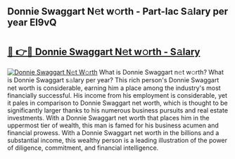 ## Donnie Swaggart N𝚎t w𝚘rth - Part-Iac S𝚊lary per year EI9vQ

# <h2><a href="http://gc1ksac.nevu.top/?p=Donnie+Swaggart">🔗 👉🔴 Donnie Swaggart N𝚎t w𝚘rth - S𝚊lary</a></h2>

[![Donnie Swaggart N𝚎t W𝚘rth](https://i.imgur.com/Oavwk0R.jpeg)](http://gc1ksac.nevu.top/?p=Donnie+Swaggart)
What is Donnie Swaggart n𝚎t w𝚘rth? What is Donnie Swaggart s𝚊lary per year?
This rich person's Donnie Swaggart net worth is considerable, earning him a place among the industry's most financially successful. His income from his employment is considerable, yet it pales in comparison to Donnie Swaggart net worth, which is thought to be significantly larger thanks to his numerous business pursuits and real estate investments. With a Donnie Swaggart net worth that places him in the uppermost tier of wealth, this man is famed for his business acumen and financial prowess. With a Donnie Swaggart net worth in the billions and a substantial income, this wealthy person is a leading illustration of the power of diligence, commitment, and financial intelligence.
